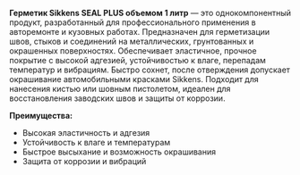 **Герметик Sikkens SEAL PLUS объемом 1 литр** — это однокомпонентный продукт, разработанный для профессионального применения в авторемонте и кузовных работах. Предназначен для герметизации швов, стыков и соединений на металлических, грунтованных и окрашенных поверхностях. Обеспечивает эластичное, прочное покрытие с высокой адгезией, устойчивостью к влаге, перепадам температур и вибрациям. Быстро сохнет, после отверждения допускает окрашивание автомобильными красками Sikkens. Подходит для нанесения кистью или шовным пистолетом, идеален для восстановления заводских швов и защиты от коррозии.

**Преимущества:**

- Высокая эластичность и адгезия
- Устойчивость к влаге и температурам
- Быстрое высыхание и возможность окрашивания
- Защита от коррозии и вибраций
